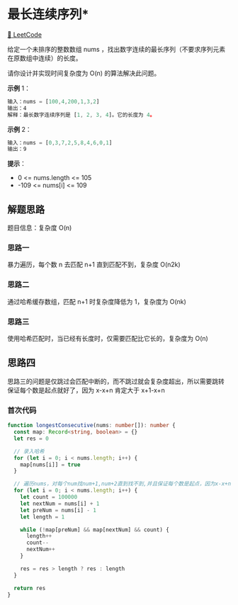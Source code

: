 # 最长连续序列\*

[🔗 LeetCode](https://leetcode.cn/problems/longest-consecutive-sequence/)

给定一个未排序的整数数组 nums ，找出数字连续的最长序列（不要求序列元素在原数组中连续）的长度。

请你设计并实现时间复杂度为 O(n) 的算法解决此问题。

**示例** 1：

```js
输入：nums = [100,4,200,1,3,2]
输出：4
解释：最长数字连续序列是 [1, 2, 3, 4]。它的长度为 4。
```

**示例** 2：

```js
输入：nums = [0,3,7,2,5,8,4,6,0,1]
输出：9
```

**提示**：

- 0 <= nums.length <= 105
- -109 <= nums[i] <= 109

## 解题思路

题目信息：复杂度 O(n)

### 思路一

暴力遍历，每个数 n 去匹配 n+1 直到匹配不到，复杂度 O(n2k)

### 思路二

通过哈希缓存数组，匹配 n+1 时复杂度降低为 1，复杂度为 O(nk)

### 思路三

使用哈希匹配时，当已经有长度时，仅需要匹配比它长的，复杂度为 O(n)

## 思路四

思路三的问题是仅跳过会匹配中断的，而不跳过就会复杂度超出，所以需要跳转
保证每个数是起点就好了，因为 x-x+n 肯定大于 x+1-x+n

### 首次代码

```ts
function longestConsecutive(nums: number[]): number {
  const map: Record<string, boolean> = {}
  let res = 0

  // 录入哈希
  for (let i = 0; i < nums.length; i++) {
    map[nums[i]] = true
  }

  // 遍历nums，对每个num找num+1,num+2直到找不到,并且保证每个数是起点，因为x-x+n肯定大于x+1-x+n
  for (let i = 0; i < nums.length; i++) {
    let count = 100000
    let nextNum = nums[i] + 1
    let preNum = nums[i] - 1
    let length = 1

    while (!map[preNum] && map[nextNum] && count) {
      length++
      count--
      nextNum++
    }

    res = res > length ? res : length
  }

  return res
}
```
